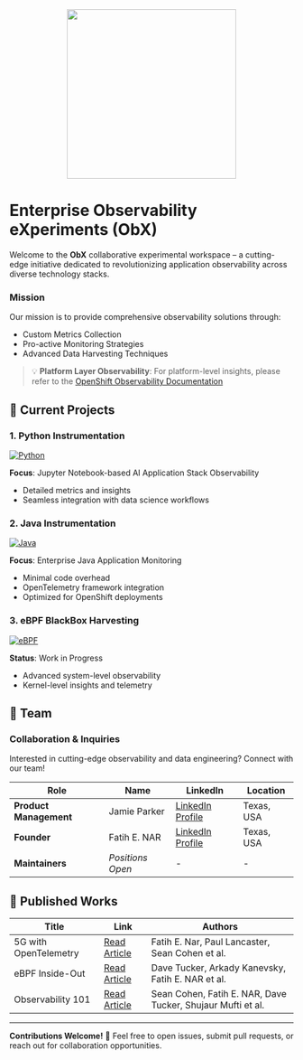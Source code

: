 <div align="center">
    <img src="https://raw.githubusercontent.com/tme-osx/Telco-ObX/refs/heads/main/image/logo.png" width="300"/>
</div>

# Enterprise Observability eXperiments (ObX)

Welcome to the **ObX** collaborative experimental workspace – a cutting-edge initiative dedicated to revolutionizing application observability across diverse technology stacks.

### Mission

Our mission is to provide comprehensive observability solutions through:
- Custom Metrics Collection
- Pro-active Monitoring Strategies
- Advanced Data Harvesting Techniques

> 💡 **Platform Layer Observability**: For platform-level insights, please refer to the [OpenShift Observability Documentation](https://docs.openshift.com/container-platform/4.17/observability/overview/index.html)

## 🚀 Current Projects

### 1. Python Instrumentation
[![Python](https://img.shields.io/badge/Python-Instrumentation-blue?logo=python)](https://github.com/tme-osx/Telco-ObX/tree/main/python)

**Focus**: Jupyter Notebook-based AI Application Stack Observability
- Detailed metrics and insights
- Seamless integration with data science workflows

### 2. Java Instrumentation
[![Java](https://img.shields.io/badge/Java-Instrumentation-red?logo=java)](https://github.com/tme-osx/Telco-ObX/tree/main/java)

**Focus**: Enterprise Java Application Monitoring
- Minimal code overhead
- OpenTelemetry framework integration
- Optimized for OpenShift deployments

### 3. eBPF BlackBox Harvesting
[![eBPF](https://img.shields.io/badge/eBPF-Work%20in%20Progress-green)](https://github.com/tme-osx/Telco-ObX)

**Status**: Work in Progress
- Advanced system-level observability
- Kernel-level insights and telemetry

## 👥 Team

### Collaboration & Inquiries

Interested in cutting-edge observability and data engineering? Connect with our team!

| **Role** | **Name** | **LinkedIn** | **Location** |
|----------|----------|--------------|--------------|
| **Product Management** | Jamie Parker | [LinkedIn Profile](https://www.linkedin.com/in/jamiecprince/) | Texas, USA |
| **Founder** | Fatih E. NAR | [LinkedIn Profile](https://www.linkedin.com/in/fenar/) | Texas, USA |
| **Maintainers** | *Positions Open* | - | - |

## 📝 Published Works

| Title | Link | Authors |
|-------|------|---------|
| 5G with OpenTelemetry | [Read Article](https://medium.com/open-5g-hypercore/5g-open-telemetry-otel-bccf100e753f) | Fatih E. Nar, Paul Lancaster, Sean Cohen et al. |
| eBPF Inside-Out | [Read Article](https://medium.com/open-5g-hypercore/episode-xvii-bkeeper-a23882feb75) | Dave Tucker, Arkady Kanevsky, Fatih E. NAR et al. |
| Observability 101 | [Read Article](https://medium.com/open-5g-hypercore/episode-xvi-the-eye-of-the-bee-holder-a8e81be2dfa2) | Sean Cohen, Fatih E. NAR, Dave Tucker, Shujaur Mufti et al. |

---

**Contributions Welcome!** 🤝 Feel free to open issues, submit pull requests, or reach out for collaboration opportunities.
